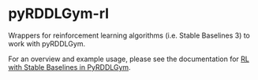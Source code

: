 # pyRDDLGym-rl
Wrappers for reinforcement learning algorithms (i.e. Stable Baselines 3) to work with pyRDDLGym.

For an overview and example usage, please see the documentation for [RL with Stable Baselines in PyRDDLGym](https://pyrddlgym.readthedocs.io/en/latest/sb.html).
